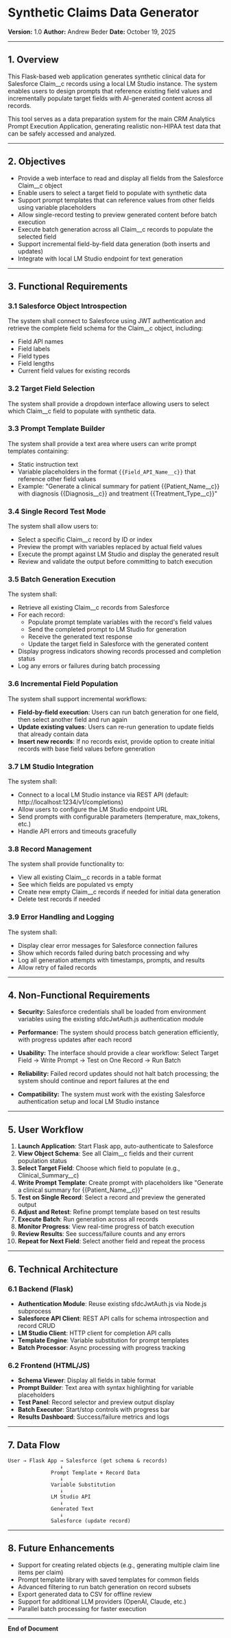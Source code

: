 # Synthetic Claims Data Generator
**Version:** 1.0
**Author:** Andrew Beder
**Date:** October 19, 2025

---

## 1. Overview
This Flask-based web application generates synthetic clinical data for Salesforce Claim__c records using a local LM Studio instance. The system enables users to design prompts that reference existing field values and incrementally populate target fields with AI-generated content across all records.

This tool serves as a data preparation system for the main CRM Analytics Prompt Execution Application, generating realistic non-HIPAA test data that can be safely accessed and analyzed.

---

## 2. Objectives

- Provide a web interface to read and display all fields from the Salesforce Claim__c object
- Enable users to select a target field to populate with synthetic data
- Support prompt templates that can reference values from other fields using variable placeholders
- Allow single-record testing to preview generated content before batch execution
- Execute batch generation across all Claim__c records to populate the selected field
- Support incremental field-by-field data generation (both inserts and updates)
- Integrate with local LM Studio endpoint for text generation

---

## 3. Functional Requirements

### 3.1 Salesforce Object Introspection
The system shall connect to Salesforce using JWT authentication and retrieve the complete field schema for the Claim__c object, including:
- Field API names
- Field labels
- Field types
- Field lengths
- Current field values for existing records

### 3.2 Target Field Selection
The system shall provide a dropdown interface allowing users to select which Claim__c field to populate with synthetic data.

### 3.3 Prompt Template Builder
The system shall provide a text area where users can write prompt templates containing:
- Static instruction text
- Variable placeholders in the format `{{Field_API_Name__c}}` that reference other field values
- Example: "Generate a clinical summary for patient {{Patient_Name__c}} with diagnosis {{Diagnosis__c}} and treatment {{Treatment_Type__c}}"

### 3.4 Single Record Test Mode
The system shall allow users to:
- Select a specific Claim__c record by ID or index
- Preview the prompt with variables replaced by actual field values
- Execute the prompt against LM Studio and display the generated result
- Review and validate the output before committing to batch execution

### 3.5 Batch Generation Execution
The system shall:
- Retrieve all existing Claim__c records from Salesforce
- For each record:
  - Populate prompt template variables with the record's field values
  - Send the completed prompt to LM Studio for generation
  - Receive the generated text response
  - Update the target field in Salesforce with the generated content
- Display progress indicators showing records processed and completion status
- Log any errors or failures during batch processing

### 3.6 Incremental Field Population
The system shall support incremental workflows:
- **Field-by-field execution**: Users can run batch generation for one field, then select another field and run again
- **Update existing values**: Users can re-run generation to update fields that already contain data
- **Insert new records**: If no records exist, provide option to create initial records with base field values before generation

### 3.7 LM Studio Integration
The system shall:
- Connect to a local LM Studio instance via REST API (default: http://localhost:1234/v1/completions)
- Allow users to configure the LM Studio endpoint URL
- Send prompts with configurable parameters (temperature, max_tokens, etc.)
- Handle API errors and timeouts gracefully

### 3.8 Record Management
The system shall provide functionality to:
- View all existing Claim__c records in a table format
- See which fields are populated vs empty
- Create new empty Claim__c records if needed for initial data generation
- Delete test records if needed

### 3.9 Error Handling and Logging
The system shall:
- Display clear error messages for Salesforce connection failures
- Show which records failed during batch processing and why
- Log all generation attempts with timestamps, prompts, and results
- Allow retry of failed records

---

## 4. Non-Functional Requirements

- **Security:**
  Salesforce credentials shall be loaded from environment variables using the existing sfdcJwtAuth.js authentication module

- **Performance:**
  The system should process batch generation efficiently, with progress updates after each record

- **Usability:**
  The interface should provide a clear workflow: Select Target Field → Write Prompt → Test on One Record → Run Batch

- **Reliability:**
  Failed record updates should not halt batch processing; the system should continue and report failures at the end

- **Compatibility:**
  The system must work with the existing Salesforce authentication setup and local LM Studio instance

---

## 5. User Workflow

1. **Launch Application**: Start Flask app, auto-authenticate to Salesforce
2. **View Object Schema**: See all Claim__c fields and their current population status
3. **Select Target Field**: Choose which field to populate (e.g., Clinical_Summary__c)
4. **Write Prompt Template**: Create prompt with placeholders like "Generate a clinical summary for {{Patient_Name__c}}"
5. **Test on Single Record**: Select a record and preview the generated output
6. **Adjust and Retest**: Refine prompt template based on test results
7. **Execute Batch**: Run generation across all records
8. **Monitor Progress**: View real-time progress of batch execution
9. **Review Results**: See success/failure counts and any errors
10. **Repeat for Next Field**: Select another field and repeat the process

---

## 6. Technical Architecture

### 6.1 Backend (Flask)
- **Authentication Module**: Reuse existing sfdcJwtAuth.js via Node.js subprocess
- **Salesforce API Client**: REST API calls for schema introspection and record CRUD
- **LM Studio Client**: HTTP client for completion API calls
- **Template Engine**: Variable substitution for prompt templates
- **Batch Processor**: Async processing with progress tracking

### 6.2 Frontend (HTML/JS)
- **Schema Viewer**: Display all fields in table format
- **Prompt Builder**: Text area with syntax highlighting for variable placeholders
- **Test Panel**: Record selector and preview output display
- **Batch Executor**: Start/stop controls with progress bar
- **Results Dashboard**: Success/failure metrics and logs

---

## 7. Data Flow

```
User → Flask App → Salesforce (get schema & records)
                 ↓
              Prompt Template + Record Data
                 ↓
              Variable Substitution
                 ↓
              LM Studio API
                 ↓
              Generated Text
                 ↓
              Salesforce (update record)
```

---

## 8. Future Enhancements

- Support for creating related objects (e.g., generating multiple claim line items per claim)
- Prompt template library with saved templates for common fields
- Advanced filtering to run batch generation on record subsets
- Export generated data to CSV for offline review
- Support for additional LLM providers (OpenAI, Claude, etc.)
- Parallel batch processing for faster execution

---

**End of Document**
